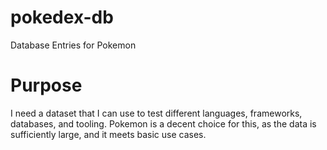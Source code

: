 # pokedex-db
Database Entries for Pokemon

# Purpose
I need a dataset that I can use to test different languages, frameworks, databases, and tooling.
Pokemon is a decent choice for this, as the data is sufficiently large, and it meets basic use cases.
